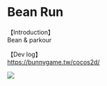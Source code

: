 # Bean Run
【Introduction】  
Bean & parkour

【Dev log】  
https://bunnygame.tw/cocos2d/

[<img src="https://img.youtube.com/vi/QaDM6UB901E/hqdefault.jpg">](https://youtu.be/QaDM6UB901E)
